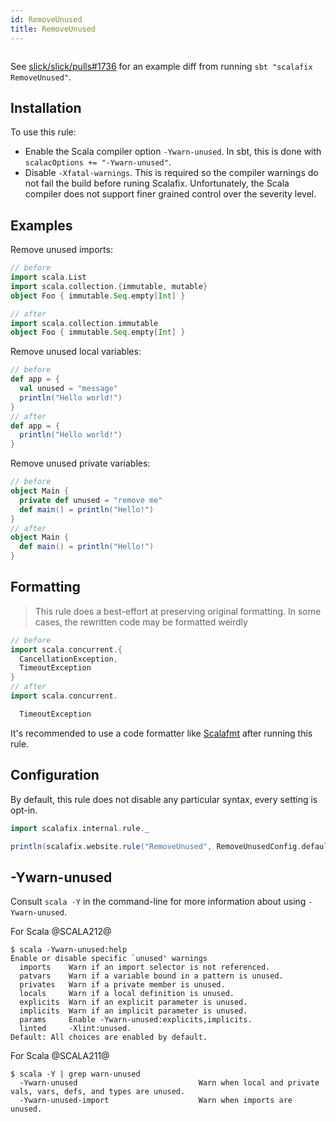 ```yaml
---
id: RemoveUnused
title: RemoveUnused
---
```


```scala mdoc:rule:RemoveUnused

```

See [slick/slick/pulls#1736](https://github.com/slick/slick/pull/1736) for an
example diff from running `sbt "scalafix RemoveUnused"`.

## Installation

To use this rule:

- Enable the Scala compiler option `-Ywarn-unused`. In sbt, this is done with
  `scalacOptions += "-Ywarn-unused"`.
- Disable `-Xfatal-warnings`. This is required so the compiler warnings do not
  fail the build before runing Scalafix. Unfortunately, the Scala compiler does
  not support finer grained control over the severity level.

## Examples

Remove unused imports:

```scala
// before
import scala.List
import scala.collection.{immutable, mutable}
object Foo { immutable.Seq.empty[Int] }

// after
import scala.collection.immutable
object Foo { immutable.Seq.empty[Int] }
```

Remove unused local variables:

```scala
// before
def app = {
  val unused = "message"
  println("Hello world!")
}
// after
def app = {
  println("Hello world!")
}
```

Remove unused private variables:

```scala
// before
object Main {
  private def unused = "remove me"
  def main() = println("Hello!")
}
// after
object Main {
  def main() = println("Hello!")
}
```

## Formatting

> This rule does a best-effort at preserving original formatting. In some cases,
> the rewritten code may be formatted weirdly

```scala
// before
import scala.concurrent.{
  CancellationException,
  TimeoutException
}
// after
import scala.concurrent.

  TimeoutException
```

It's recommended to use a code formatter like
[Scalafmt](https://scalameta.org/scalafmt/) after running this rule.

## Configuration

By default, this rule does not disable any particular syntax, every setting is
opt-in.

```scala mdoc:passthrough
import scalafix.internal.rule._
```

```scala mdoc:passthrough
println(scalafix.website.rule("RemoveUnused", RemoveUnusedConfig.default))
```

## -Ywarn-unused

Consult `scala -Y` in the command-line for more information about using
`-Ywarn-unused`.

For Scala @SCALA212@

```
$ scala -Ywarn-unused:help
Enable or disable specific `unused' warnings
  imports    Warn if an import selector is not referenced.
  patvars    Warn if a variable bound in a pattern is unused.
  privates   Warn if a private member is unused.
  locals     Warn if a local definition is unused.
  explicits  Warn if an explicit parameter is unused.
  implicits  Warn if an implicit parameter is unused.
  params     Enable -Ywarn-unused:explicits,implicits.
  linted     -Xlint:unused.
Default: All choices are enabled by default.
```

For Scala @SCALA211@

```
$ scala -Y | grep warn-unused
  -Ywarn-unused                           Warn when local and private vals, vars, defs, and types are unused.
  -Ywarn-unused-import                    Warn when imports are unused.
```
